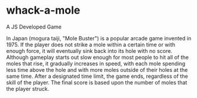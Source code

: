 # whack-a-mole
A JS Developed Game

In Japan (mogura taiji, "Mole Buster") is a popular arcade game invented in 1975.
If the player does not strike a mole within a certain time or with enough force, it will eventually sink back into its hole with no score. Although gameplay starts out slow enough for most people to hit all of the moles that rise, it gradually increases in speed, with each mole spending less time above the hole and with more moles outside of their holes at the same time. After a designated time limit, the game ends, regardless of the skill of the player. The final score is based upon the number of moles that the player struck.
